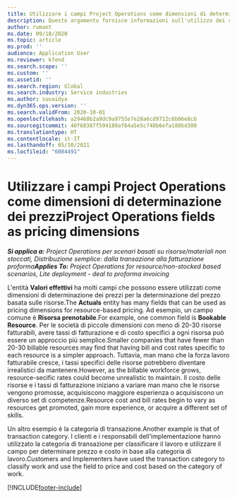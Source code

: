```yaml
---
title: Utilizzare i campi Project Operations come dimensioni di determinazione dei prezzi
description: Questo argomento fornisce informazioni sull'utilizzo dei campi come dimensioni di determinazione dei prezzi in Dynamics 365 Project Operations.
author: rumant
ms.date: 09/18/2020
ms.topic: article
ms.prod: ''
audience: Application User
ms.reviewer: kfend
ms.search.scope: ''
ms.custom: ''
ms.assetid: ''
ms.search.region: Global
ms.search.industry: Service industries
ms.author: suvaidya
ms.dyn365.ops.version: ''
ms.search.validFrom: 2020-10-01
ms.openlocfilehash: a29460b2a9dc9a9755e7e28a6cd9712c6b06e8c6
ms.sourcegitcommit: 40f68387f594180af64a5e5c748b6efa188bd300
ms.translationtype: HT
ms.contentlocale: it-IT
ms.lasthandoff: 05/10/2021
ms.locfileid: "6004491"
---
```

# <a name="project-operations-fields-as-pricing-dimensions"></a><span data-ttu-id="03ff3-103">Utilizzare i campi Project Operations come dimensioni di determinazione dei prezzi</span><span class="sxs-lookup"><span data-stu-id="03ff3-103">Project Operations fields as pricing dimensions</span></span>

<span data-ttu-id="03ff3-104">_**Si applica a:** Project Operations per scenari basati su risorse/materiali non stoccati, Distribuzione semplice: dalla transazione alla fatturazione proforma_</span><span class="sxs-lookup"><span data-stu-id="03ff3-104">_**Applies To:** Project Operations for resource/non-stocked based scenarios, Lite deployment - deal to proforma invoicing_</span></span>

<span data-ttu-id="03ff3-105">L'entità **Valori effettivi** ha molti campi che possono essere utilizzati come dimensioni di determinazione dei prezzi per la determinazione del prezzo basata sulle risorse.</span><span class="sxs-lookup"><span data-stu-id="03ff3-105">The **Actuals** entity has many fields that can be used as pricing dimensions for resource-based pricing.</span></span> <span data-ttu-id="03ff3-106">Ad esempio, un campo comune è **Risorsa prenotabile**.</span><span class="sxs-lookup"><span data-stu-id="03ff3-106">For example, one common field is **Bookable Resource**.</span></span> <span data-ttu-id="03ff3-107">Per le società di piccole dimensioni con meno di 20-30 risorse fatturabili, avere tassi di fatturazione e di costo specifici a ogni risorsa può essere un approccio più semplice.</span><span class="sxs-lookup"><span data-stu-id="03ff3-107">Smaller companies that have fewer than 20-30 billable resources may find that having bill and cost rates specific to each resource is a simpler approach.</span></span> <span data-ttu-id="03ff3-108">Tuttavia, man mano che la forza lavoro fatturabile cresce, i tassi specifici delle risorse potrebbero diventare irrealistici da mantenere.</span><span class="sxs-lookup"><span data-stu-id="03ff3-108">However, as the billable workforce grows, resource-secific rates could become unrealistic to maintain.</span></span> <span data-ttu-id="03ff3-109">Il costo delle risorse e i tassi di fatturazione iniziano a variare man mano che le risorse vengono promosse, acquisiscono maggiore esperienza o acquisiscono un diverso set di competenze.</span><span class="sxs-lookup"><span data-stu-id="03ff3-109">Resource cost and bill rates begin to vary as resources get promoted, gain more experience, or acquire a different set of skills.</span></span> 

<span data-ttu-id="03ff3-110">Un altro esempio è la categoria di transazione.</span><span class="sxs-lookup"><span data-stu-id="03ff3-110">Another example is that of transaction category.</span></span> <span data-ttu-id="03ff3-111">I clienti e i responsabili dell'implementazione hanno utilizzato la categoria di transazione per classificare il lavoro e utilizzare il campo per determinare prezzo e costo in base alla categoria di lavoro.</span><span class="sxs-lookup"><span data-stu-id="03ff3-111">Customers and Implementers have used the transaction category to classify work and use the field to price and cost based on the category of work.</span></span>


[!INCLUDE[footer-include](../includes/footer-banner.md)]